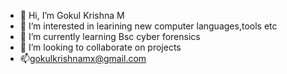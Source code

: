 - 👋 Hi, I’m Gokul Krishna M
- 👀 I’m interested in learining new computer languages,tools etc
- 🌱 I’m currently learning Bsc cyber forensics
- 💞️ I’m looking to collaborate on projects
- 📫gokulkrishnamx@gmail.com

<!---
cyberxgypsy/cyberxgypsy is a ✨ special ✨ repository because its `README.md` (this file) appears on your GitHub profile.
You can click the Preview link to take a look at your changes.
--->
